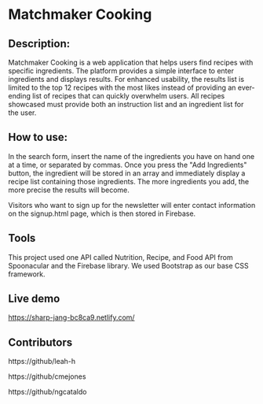 #  Matchmaker Cooking

## Description: 
Matchmaker Cooking is a web application that helps users find recipes with specific ingredients. The platform provides a simple interface to enter ingredients and displays results. For enhanced usability, the results list is limited to the top 12 recipes with the most likes instead of providing an ever-ending list of recipes that can quickly overwhelm users. All recipes showcased must provide both an instruction list and an ingredient list for the user. 

## How to use:
In the search form, insert the name of the ingredients you have on hand one at a time, or separated by commas. Once you press the "Add Ingredients" button, the ingredient will be stored in an array and immediately display a recipe list containing those ingredients. The more ingredients you add, the more precise the results will become. 

Visitors who want to sign up for the newsletter will enter contact information on the signup.html page, which is then stored in Firebase. 

## Tools
This project used one API called Nutrition, Recipe, and Food API from Spoonacular and the Firebase library. We used Bootstrap as our base CSS framework.

## Live demo
https://sharp-jang-bc8ca9.netlify.com/

## Contributors
https://github/leah-h

https://github/cmejones

https://github/ngcataldo
